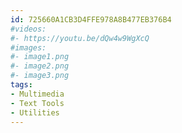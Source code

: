 ```yaml
---
id: 725660A1CB3D4FFE978A8B477EB376B4
#videos:
#- https://youtu.be/dQw4w9WgXcQ
#images:
#- image1.png
#- image2.png
#- image3.png
tags:
- Multimedia
- Text Tools
- Utilities
---
```

